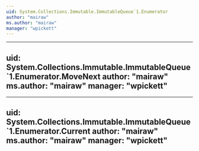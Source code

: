 ```yaml
---
uid: System.Collections.Immutable.ImmutableQueue`1.Enumerator
author: "mairaw"
ms.author: "mairaw"
manager: "wpickett"
---
```


---
uid: System.Collections.Immutable.ImmutableQueue`1.Enumerator.MoveNext
author: "mairaw"
ms.author: "mairaw"
manager: "wpickett"
---

---
uid: System.Collections.Immutable.ImmutableQueue`1.Enumerator.Current
author: "mairaw"
ms.author: "mairaw"
manager: "wpickett"
---
